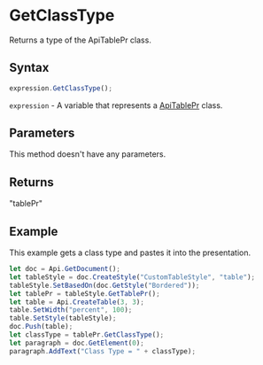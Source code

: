 # GetClassType

Returns a type of the ApiTablePr class.

## Syntax

```javascript
expression.GetClassType();
```

`expression` - A variable that represents a [ApiTablePr](../ApiTablePr.md) class.

## Parameters

This method doesn't have any parameters.

## Returns

"tablePr"

## Example

This example gets a class type and pastes it into the presentation.

```javascript editor-
let doc = Api.GetDocument();
let tableStyle = doc.CreateStyle("CustomTableStyle", "table");
tableStyle.SetBasedOn(doc.GetStyle("Bordered"));
let tablePr = tableStyle.GetTablePr();
let table = Api.CreateTable(3, 3);
table.SetWidth("percent", 100);
table.SetStyle(tableStyle);
doc.Push(table);
let classType = tablePr.GetClassType();
let paragraph = doc.GetElement(0);
paragraph.AddText("Class Type = " + classType);
```
